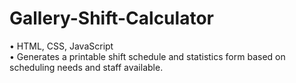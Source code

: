 # Gallery-Shift-Calculator

•	HTML, CSS, JavaScript<br/>
•	Generates a printable shift schedule and statistics form based on scheduling needs and staff available. 
